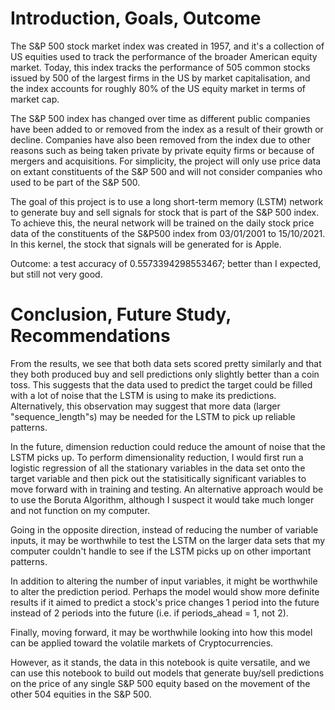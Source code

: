 # Introduction, Goals, Outcome
The S&P 500 stock market index was created in 1957, and it's a collection of US equities used to track the performance of the broader American equity market. Today, this index tracks the performance of 505 common stocks issued by 500 of the largest firms in the US by market capitalisation, and the index accounts for roughly 80% of the US equity market in terms of market cap.

The S&P 500 index has changed over time as different public companies have been added to or removed from the index as a result of their growth or decline. Companies have also been removed from the index due to other reasons such as being taken private by private equity firms or because of mergers and acquisitions. For simplicity, the project will only use price data on extant constituents of the S&P 500 and will not consider companies who used to be part of the S&P 500.

The goal of this project is to use a long short-term memory (LSTM) network to generate buy and sell signals for stock that is part of the S&P 500 index. To achieve this, the neural network will be trained on the daily stock price data of the constituents of the S&P500 index from 03/01/2001 to 15/10/2021. In this kernel, the stock that signals will be generated for is Apple.

Outcome: a test accuracy of 0.5573394298553467; better than I expected, but still not very good.

# Conclusion, Future Study, Recommendations
From the results, we see that both data sets scored pretty similarly and that they both produced buy and sell predictions only slightly better than a coin toss. This suggests that the data used to predict the target could be filled with a lot of noise that the LSTM is using to make its predictions. Alternatively, this observation may suggest that more data (larger "sequence_length"s) may be needed for the LSTM to pick up reliable patterns.

In the future, dimension reduction could reduce the amount of noise that the LSTM picks up. To perform dimensionality reduction, I would first run a logistic regression of all the stationary variables in the data set onto the target variable and then pick out the statisitically significant variables to move forward with in training and testing. An alternative approach would be to use the Boruta Algorithm, although I suspect it would take much longer and not function on my computer.

Going in the opposite direction, instead of reducing the number of variable inputs, it may be worthwhile to test the LSTM on the larger data sets that my computer couldn't handle to see if the LSTM picks up on other important patterns.

In addition to altering the number of input variables, it might be worthwhile to alter the prediction period. Perhaps the model would show more definite results if it aimed to predict a stock's price changes 1 period into the future instead of 2 periods into the future (i.e. if periods_ahead = 1, not 2).

Finally, moving forward, it may be worthwhile looking into how this model can be applied toward the volatile markets of Cryptocurrencies.

However, as it stands, the data in this notebook is quite versatile, and we can use this notebook to build out models that generate buy/sell predictions on the price of any single S&P 500 equity based on the movement of the other 504 equities in the S&P 500.
